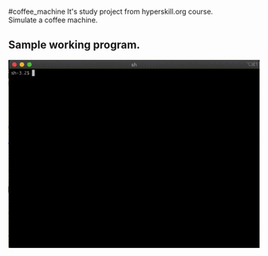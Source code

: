 #coffee_machine
It's study project from hyperskill.org course.<br>
Simulate a coffee machine.
## Sample working program.
![gif](https://github.com/ksemele/coffee_machine/blob/main/pictures/demo.gif)
